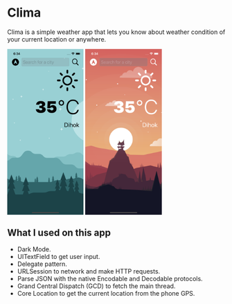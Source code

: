 #  Clima

Clima is a simple weather app that lets you know about weather condition of your current location or anywhere.

<img src="Documentation/1.png" align="center" width="35%"></img>
<img src="Documentation/2.png" align="center" width="35%"></img>

## What I used on this app

* Dark Mode.
* UITextField to get user input. 
* Delegate pattern.
* URLSession to network and make HTTP requests.
* Parse JSON with the native Encodable and Decodable protocols. 
* Grand Central Dispatch (GCD) to fetch the main thread.
* Core Location to get the current location from the phone GPS. 
